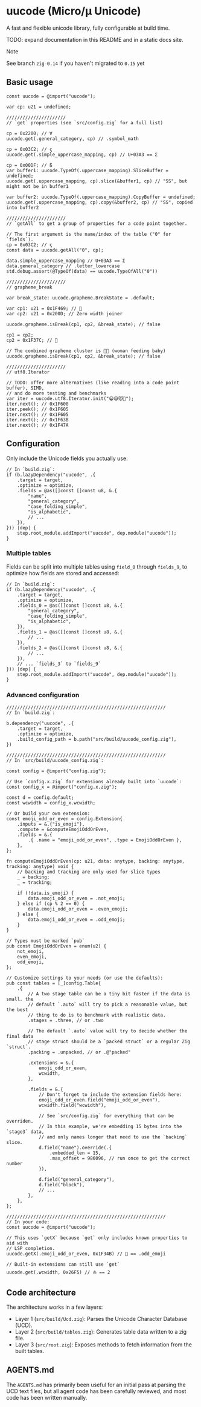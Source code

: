 # uucode (Micro/µ Unicode)

A fast and flexible unicode library, fully configurable at build time.

TODO: expand documentation in this README and in a static docs site.

> [!NOTE]
> See branch `zig-0.14` if you haven't migrated to `0.15` yet

## Basic usage

``` zig
const uucode = @import("uucode");

var cp: u21 = undefined;

//////////////////////
// `get` properties (see `src/config.zig` for a full list)

cp = 0x2200; // ∀
uucode.get(.general_category, cp) // .symbol_math

cp = 0x03C2; // ς
uucode.get(.simple_uppercase_mapping, cp) // U+03A3 == Σ

cp = 0x00DF; // ß
var buffer1: uucode.TypeOf(.uppercase_mapping).SliceBuffer = undefined;
uucode.get(.uppercase_mapping, cp).slice(&buffer1, cp) // "SS", but might not be in buffer1

var buffer2: uucode.TypeOf(.uppercase_mapping).CopyBuffer = undefined;
uucode.get(.uppercase_mapping, cp).copy(&buffer2, cp) // "SS", copied into buffer2

//////////////////////
// `getAll` to get a group of properties for a code point together.

// The first argument is the name/index of the table ("0" for `fields`).
cp = 0x03C2; // ς
const data = uucode.getAll("0", cp);

data.simple_uppercase_mapping // U+03A3 == Σ
data.general_category // .letter_lowercase
std.debug.assert(@TypeOf(data) == uucode.TypeOfAll("0"))

//////////////////////
// grapheme_break

var break_state: uucode.grapheme.BreakState = .default;

var cp1: u21 = 0x1F469; // 👩
var cp2: u21 = 0x200D; // Zero width joiner

uucode.grapheme.isBreak(cp1, cp2, &break_state); // false

cp1 = cp2;
cp2 = 0x1F37C; // 🍼

// The combined grapheme cluster is 👩‍🍼 (woman feeding baby)
uucode.grapheme.isBreak(cp1, cp2, &break_state); // false

//////////////////////
// utf8.Iterator

// TODO: offer more alternatives (like reading into a code point buffer), SIMD,
// and do more testing and benchmarks
var iter = uucode.utf8.Iterator.init("😀😅😻👺");
iter.next(); // 0x1F600
iter.peek(); // 0x1F605
iter.next(); // 0x1F605
iter.next(); // 0x1F63B
iter.next(); // 0x1F47A
```

## Configuration

Only include the Unicode fields you actually use:

``` zig
// In `build.zig`:
if (b.lazyDependency("uucode", .{
    .target = target,
    .optimize = optimize,
    .fields = @as([]const []const u8, &.{
        "name",
        "general_category",
        "case_folding_simple",
        "is_alphabetic",
        // ...
    }),
})) |dep| {
    step.root_module.addImport("uucode", dep.module("uucode"));
}
```

### Multiple tables

Fields can be split into multiple tables using `field_0` through `fields_9`, to optimize how fields are stored and accessed:


``` zig
// In `build.zig`:
if (b.lazyDependency("uucode", .{
    .target = target,
    .optimize = optimize,
    .fields_0 = @as([]const []const u8, &.{
        "general_category",
        "case_folding_simple",
        "is_alphabetic",
    }),
    .fields_1 = @as([]const []const u8, &.{
        // ...
    }),
    .fields_2 = @as([]const []const u8, &.{
        // ...
    }),
    // ... `fields_3` to `fields_9`
})) |dep| {
    step.root_module.addImport("uucode", dep.module("uucode"));
}
```

### Advanced configuration

``` zig
///////////////////////////////////////////////////////////
// In `build.zig`:

b.dependency("uucode", .{
    .target = target,
    .optimize = optimize,
    .build_config_path = b.path("src/build/uucode_config.zig"),
})

///////////////////////////////////////////////////////////
// In `src/build/uucode_config.zig`:

const config = @import("config.zig");

// Use `config.x.zig` for extensions already built into `uucode`:
const config_x = @import("config.x.zig");

const d = config.default;
const wcwidth = config_x.wcwidth;

// Or build your own extension:
const emoji_odd_or_even = config.Extension{
    .inputs = &.{"is_emoji"},
    .compute = &computeEmojiOddOrEven,
    .fields = &.{
        .{ .name = "emoji_odd_or_even", .type = EmojiOddOrEven },
    },
};

fn computeEmojiOddOrEven(cp: u21, data: anytype, backing: anytype, tracking: anytype) void {
    // backing and tracking are only used for slice types
    _ = backing;
    _ = tracking;

    if (!data.is_emoji) {
        data.emoji_odd_or_even = .not_emoji;
    } else if (cp % 2 == 0) {
        data.emoji_odd_or_even = .even_emoji;
    } else {
        data.emoji_odd_or_even = .odd_emoji;
    }
}

// Types must be marked `pub`
pub const EmojiOddOrEven = enum(u2) {
    not_emoji,
    even_emoji,
    odd_emoji,
};

// Customize settings to your needs (or use the defaults):
pub const tables = [_]config.Table{
    .{
        // A two stage table can be a tiny bit faster if the data is small. the
        // default `.auto` will try to pick a reasonable value, but the best
        // thing to do is to benchmark with realistic data.
        .stages = .three, // or .two

        // The default `.auto` value will try to decide whether the final data
        // stage struct should be a `packed struct` or a regular Zig `struct`.
        .packing = .unpacked, // or .@"packed"

        .extensions = &.{
            emoji_odd_or_even,
            wcwidth,
        },

        .fields = &.{
            // Don't forget to include the extension fields here:
            emoji_odd_or_even.field("emoji_odd_or_even"),
            wcwidth.field("wcwidth"),

            // See `src/config.zig` for everything that can be overriden.
            // In this example, we're embedding 15 bytes into the `stage3` data,
            // and only names longer that need to use the `backing` slice.
            d.field("name").override(.{
                .embedded_len = 15,
                .max_offset = 986096, // run once to get the correct number
            }),

            d.field("general_category"),
            d.field("block"),
            // ...
        },
    },
};

///////////////////////////////////////////////////////////
// In your code:
const uucode = @import("uucode");

// This uses `getX` because `get` only includes known properties to aid with
// LSP completion.
uucode.getX(.emoji_odd_or_even, 0x1F34B) // 🍋 == .odd_emoji

// Built-in extensions can still use `get`
uucode.get(.wcwidth, 0x26F5) // ⛵ == 2
```

## Code architecture

The architecture works in a few layers:

* Layer 1 (`src/build/Ucd.zig`): Parses the Unicode Character Database (UCD).
* Layer 2 (`src/build/tables.zig`): Generates table data written to a zig file.
* Layer 3 (`src/root.zig`): Exposes methods to fetch information from the built tables.


## AGENTS.md

The `AGENTS.md` has primarily been useful for an initial pass at parsing the UCD text files, but all agent code has been carefully reviewed, and most code has been written manually.
